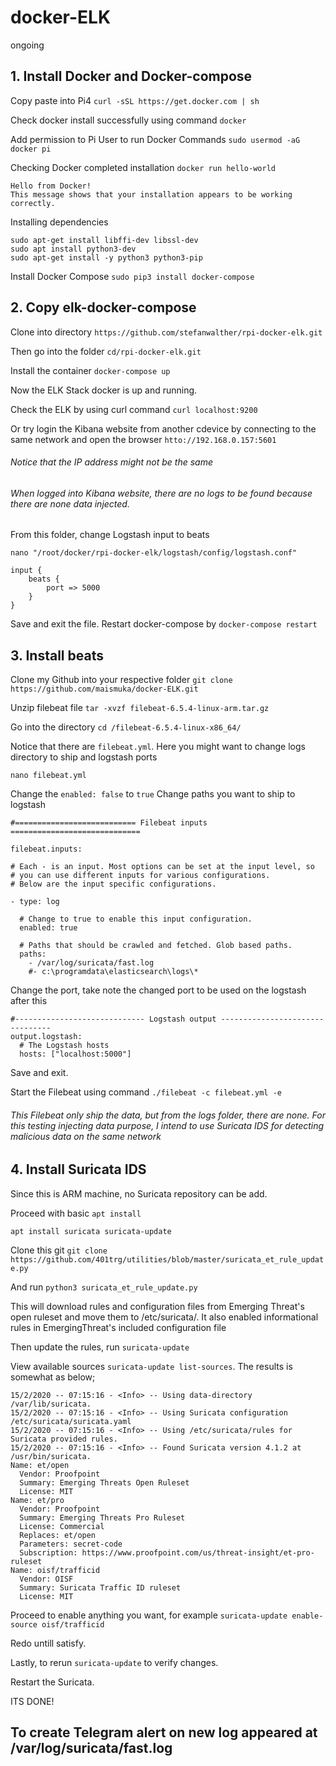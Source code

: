 # docker-ELK
ongoing

## 1. Install Docker and Docker-compose

Copy paste into Pi4 `curl -sSL https://get.docker.com | sh`

Check docker install successfully using command `docker`

Add permission to Pi User to run Docker Commands `sudo usermod -aG docker pi`

Checking Docker completed installation `docker run hello-world`

```
Hello from Docker!
This message shows that your installation appears to be working correctly.
```

Installing dependencies 
```
sudo apt-get install libffi-dev libssl-dev
sudo apt install python3-dev
sudo apt-get install -y python3 python3-pip
```

Install Docker Compose `sudo pip3 install docker-compose`


## 2. Copy elk-docker-compose

Clone into directory `https://github.com/stefanwalther/rpi-docker-elk.git`

Then go into the folder `cd/rpi-docker-elk.git`

Install the container `docker-compose up`

Now the ELK Stack docker is up and running.

Check the ELK by using curl command `curl localhost:9200`

Or try login the Kibana website from another cdevice by connecting to the same network and open the browser `htto://192.168.0.157:5601`

###### Notice that the IP address might not be the same 

###### When logged into Kibana website, there are no logs to be found because there are none data injected.

From this folder, change Logstash input to beats

`nano "/root/docker/rpi-docker-elk/logstash/config/logstash.conf"`

```
input {
	beats {
		port => 5000
	}
}
```

Save and exit the file. Restart docker-compose by `docker-compose restart`

## 3. Install beats

Clone my Github into your respective folder `git clone https://github.com/maismuka/docker-ELK.git`

Unzip filebeat file `tar -xvzf filebeat-6.5.4-linux-arm.tar.gz`

Go into the directory `cd /filebeat-6.5.4-linux-x86_64/`

Notice that there are `filebeat.yml`. Here you might want to change logs directory to ship and logstash ports

`nano filebeat.yml`

Change the `enabled: false` to `true`
Change paths you want to ship to logstash

```
#=========================== Filebeat inputs =============================

filebeat.inputs:

# Each - is an input. Most options can be set at the input level, so
# you can use different inputs for various configurations.
# Below are the input specific configurations.

- type: log

  # Change to true to enable this input configuration.
  enabled: true

  # Paths that should be crawled and fetched. Glob based paths.
  paths:
    - /var/log/suricata/fast.log
    #- c:\programdata\elasticsearch\logs\*
```

Change the port, take note the changed port to be used on the logstash after this

```
#----------------------------- Logstash output --------------------------------
output.logstash:
  # The Logstash hosts
  hosts: ["localhost:5000"]
```

Save and exit.

Start the Filebeat using command `./filebeat -c filebeat.yml -e`

###### This Filebeat only ship the data, but from the logs folder, there are none. For this testing injecting data purpose, I intend to use Suricata IDS for detecting malicious data on the same network

## 4. Install Suricata IDS

Since this is ARM machine, no Suricata repository can be add.

Proceed with basic `apt install`

`apt install suricata suricata-update`

Clone this git `git clone https://github.com/401trg/utilities/blob/master/suricata_et_rule_update.py`

And run `python3 suricata_et_rule_update.py`

This will download rules and configuration files from Emerging Threat's open ruleset and move them to /etc/suricata/. It also enabled informational rules in EmergingThreat's included configuration file

Then update the rules, run `suricata-update`

View available sources `suricata-update list-sources`. The results is somewhat as below;

```
15/2/2020 -- 07:15:16 - <Info> -- Using data-directory /var/lib/suricata.
15/2/2020 -- 07:15:16 - <Info> -- Using Suricata configuration /etc/suricata/suricata.yaml
15/2/2020 -- 07:15:16 - <Info> -- Using /etc/suricata/rules for Suricata provided rules.
15/2/2020 -- 07:15:16 - <Info> -- Found Suricata version 4.1.2 at /usr/bin/suricata.
Name: et/open
  Vendor: Proofpoint
  Summary: Emerging Threats Open Ruleset
  License: MIT
Name: et/pro
  Vendor: Proofpoint
  Summary: Emerging Threats Pro Ruleset
  License: Commercial
  Replaces: et/open
  Parameters: secret-code
  Subscription: https://www.proofpoint.com/us/threat-insight/et-pro-ruleset
Name: oisf/trafficid
  Vendor: OISF
  Summary: Suricata Traffic ID ruleset
  License: MIT
```

Proceed to enable anything you want, for example `suricata-update enable-source oisf/trafficid`

Redo untill satisfy.

Lastly, to rerun `suricata-update` to verify changes.

Restart the Suricata.

ITS DONE!

## To create Telegram alert on new log appeared at /var/log/suricata/fast.log






